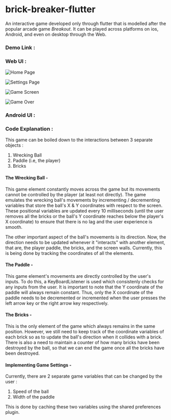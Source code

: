 # brick-breaker-flutter
An interactive game developed only through flutter that is modelled after the popular arcade game *Breakout*. It can be played across platforms on ios, Android, and even on desktop through the Web.

### Demo Link : 

### Web UI :

![Home Page](https://user-images.githubusercontent.com/87749440/180616200-913e7295-81e0-4d6b-9b3a-bb3875df4e94.png)

![Settings Page](https://user-images.githubusercontent.com/87749440/180616213-fd8d66e9-0951-41a3-9231-2ca3cb12e0e6.png)

![Game Screen](https://user-images.githubusercontent.com/87749440/180616220-70ca083f-2b33-445a-bd4e-988c019f152d.png)

![Game Over](https://user-images.githubusercontent.com/87749440/180616223-f92ae2af-5816-4969-a8c8-1428b21b994c.png)

### Android UI :

### Code Explanation :

This game can be boiled down to the interactions between 3 separate objects : 
1. Wrecking Ball
2. Paddle (i.e, the player)
3. Bricks

#### The Wrecking Ball -

This game element constantly moves across the game but its movements cannot be controlled by the player (at least not directly). The game emulates the wrecking ball's movements by incrementing / decrementing variables that store the ball's X & Y coordinates with respect to the screen. These positional variables are updated every 10 milliseconds (until the user removes all the bricks or the ball's Y coordinate reaches below the player's X coordinate) to ensure that there is no lag and the user experience is smooth. 

The other important aspect of the ball's movements is its direction. Now, the direction needs to be updated whenever it "interacts" with another element, that are, the player paddle, the bricks, and the screen walls. Currently, this is being done by tracking the coordinates of all the elements. 

#### The Paddle -

This game element's movements are directly controlled by the user's inputs. To do this, a KeyBoardListener is used which consistenly checks for any inputs from the user. It is important to note that the Y coordinate of the paddle will always remain constant. Thus, only the X coordinate of the paddle needs to be decremented or incremented when the user presses the left arrow key or the right arrow key respectively.

#### The Bricks -

This is the only element of the game which always remains in the same position. However, we still need to keep track of the coordinate variables of each brick so as to update the ball's direction when it collides with a brick. There is also a need to maintain a counter of how many bricks have been destroyed by the ball, so that we can end the game once all the bricks have been destroyed.     

#### Implementing Game Settings - 

Currently, there are 2 separate game variables that can be changed by the user :
1. Speed of the ball
2. Width of the paddle

This is done by caching these two variables using the shared preferences plugin. 

